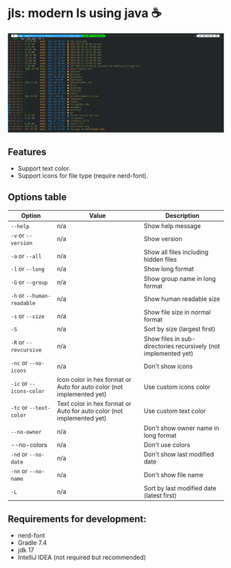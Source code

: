 # jls: modern ls using java ☕

![jls -lh](./Screenshots/0.2.1_with-lh.png "jls -lh")

## Features
- Support text color.
- Support icons for file type (require nerd-font).


## Options table
| Option                     | Value                                                                 | Description                                                     |
|----------------------------|-----------------------------------------------------------------------|-----------------------------------------------------------------|
| `--help`                   | n/a                                                                   | Show help message                                               |
| `-v` or `--version`        | n/a                                                                   | Show version                                                    |
| `-a` or `--all`            | n/a                                                                   | Show all files including hidden files                           |
| `-l` or `--long`           | n/a                                                                   | Show long format                                                |
| `-G` or `--group`          | n/a                                                                   | Show group name in long format                                  |
| `-h` or `--human-readable` | n/a                                                                   | Show human readable size                                        |
| `-s` or `--size`           | n/a                                                                   | Show file size in normal format                                 |
| `-S`                       | n/a                                                                   | Sort by size (largest first)                                    |
| `-R` or `--revcursive`     | n/a                                                                   | Show files in sub-directories recursively (not implemented yet) |
 | `-nc` or `--no-icons`      | n/a                                                                   | Don't show icons                                                |
| `-ic` or `--icons-color`   | Icon color in hex format or Auto for auto color (not implemented yet) | Use custom icons color                                          |
 | `-tc` or `--text-color`    | Text color in hex format or Auto for auto color (not implemented yet) | Use custom text color                                           |
| `--no-owner`               | n/a                                                                   | Don't show owner name in long format                            |
| --no-colors                | n/a                                                                   | Don't use colors                                                |
| `-nd` or `--no-date`       | n/a                                                                   | Don't show last modified date                                   |
| `-nn` or `--no-name`       | n/a                                                                   | Don't show file name                                            |
| `-L`                       | n/a                                                                   | Sort by last modified date (latest first)                       |



## Requirements for development:
- nerd-font
- Gradle 7.4
- jdk 17
- IntelliJ IDEA (not required but recommended)